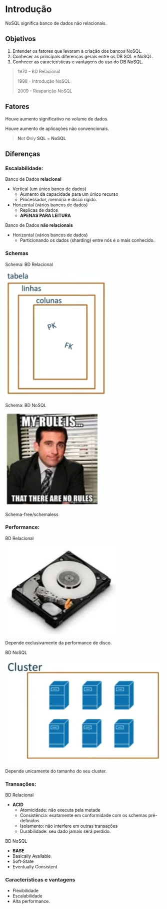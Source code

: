 # Introdução

NoSQL significa banco de dados não relacionais.

## Objetivos

1. Entender os fatores que levaram a criação dos bancos NoSQL.
2. Conhecer as principais diferenças gerais entre os DB SQL e NoSQL.
3. Conhecer as características e vantagens do uso do DB NoSQL.

>1970 - BD Relacional
>
>1998 - Introdução NoSQL
> 
>2009 - Reaparição NoSQL

## Fatores

Houve aumento significativo no volume de dados.

Houve aumento de aplicações não convencionais.

>**N**ot **O**nly **SQL** = **NoSQL**

## Diferenças

### Escalabilidade:

Banco de Dados **relacional**
- Vertical (um único banco de dados)
  - Aumento da capacidade para um único recurso
  - Processador, memória e disco rígido.
- Horizontal (vários bancos de dados)
  - Replicas de dados
  - **APENAS PARA LEITURA**

Banco de Dados **não relacionais**
- Horizontal (vários bancos de dados)
  - Particionando os dados (sharding) entre nós é o mais conhecido.

### Schemas

Schema: BD Relacional

![bd-relacional](img/chrome-4-(22-07-27_11h09m).png)

Schema: BD NoSQL

![bd-nao-relacional](img/chrome-6-(22-07-27_11h11m).png)

Schema-free/schemaless

### Performance:

BD Relacional

![bd-relacional-performance](img/chrome-8-(22-07-27_11h13m).png)

Depende exclusivamente da performance de disco.

BD NoSQL

![bd-nao-relacional-performance](img/chrome-9-(22-07-27_11h13m).png)

Depende unicamente do tamanho do seu cluster.

### Transações:

BD Relacional
- **ACID**
  - Atomicidade: não executa pela metade
  - Consistência: exatamente em conformidade com os schemas pré-definidos
  - Isolamento: não interfere em outras transações
  - Durabilidade: seu dado jamais será perdido.

BD NoSQL
- **BASE**
- Basically Available
- Soft-State
- Eventually Consistent

### Características e vantagens

- Flexibilidade
- Escalabilidade
- Alta performance.